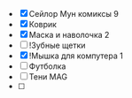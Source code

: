 - [x] Сейлор Мун комиксы 9
- [x] Коврик
- [x] Маска и наволочка 2
- [ ] !Зубные щетки
- [x] !Мышка для компутера 1
- [ ] Футболка
- [ ] Тени MAG
- [ ] 
